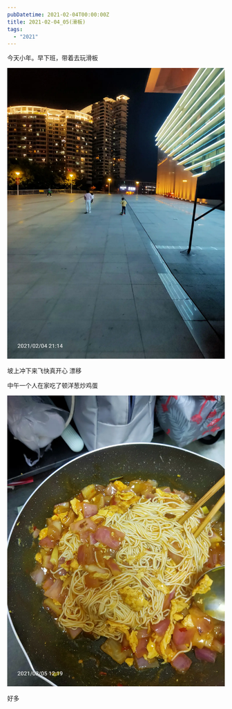 ```yaml
---
pubDatetime: 2021-02-04T00:00:00Z
title: 2021-02-04_05(滑板)
tags:
  - "2021"
---
```


今天小年。早下班，带着去玩滑板

![](../../img/6904315-e42524ef2fb0d39e.jpg)

坡上冲下来飞快真开心
漂移


中午一个人在家吃了顿洋葱炒鸡蛋

![](../../img/6904315-1f33950d3c135a82.jpg)

好多

